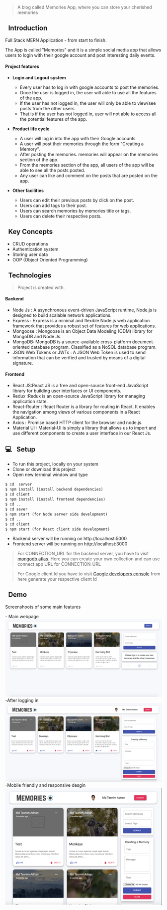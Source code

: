 > A blog called Memories App, where you can store your cherished memories


## &nbsp; Introduction

 Full Stack MERN Application - from start to finish. 

 The App is called "Memories" and it is a simple social media app that allows users to login with their google account and post interesting daily events.





#### Project features

- **Login and Logout system**
  - Every user has to log in with google accounts to post the memories.
  - Once the user is logged in, the user will able to use all the features of the app.
  - If the user has not logged in, the user will only be able to view/see  posts from the other users.
  - That is if the user has not logged in, user will not able to access all the potential features of the app.
  
- **Product life cycle**
  - A user will log in into the app with their Google accounts
  - A user will post their memories through the form "Creating a Memory".
  - After posting the memories. memories will appear on the memories section of the app.
  - From the memories section of the app, all users of the app  will be able to see all the posts posted.  
  - Any user can like and comment on the posts that are posted on the app.
  

- **Other facilities**
  - Users can edit their previous posts by click on the post.
  - Users can add tags to their post.
  - Users can search memories by memories title or tags.
  - Users can delete their respective posts.



##  &nbsp; Key Concepts

- CRUD operations
- Authentication system
- Storing user data
- OOP (Object Oriented Programming)

##  &nbsp; Technologies

> Project is created with:

#### Backend

- Node Js : A asynchronous event-driven JavaScript runtime, Node.js is designed to build scalable network  applications. 
- Express : Express is a minimal and flexible Node.js web application framework that provides a robust set of features for web applications.
- Mongoose : Mongoose is an Object Data Modeling (ODM) library for MongoDB and Node Js.
- MongoDB: MongoDB is a source-available cross-platform document-oriented database program. Classified as a NoSQL database program.
- JSON Web Tokens or JWTs : A JSON Web Token is used to send information that can be verified and trusted by means of a digital signature.

#### Frontend

- React JS:React JS  is a free and open-source front-end JavaScript library for building user interfaces or UI components.
- Redux :Redux is an open-source JavaScript library for managing application state.  
- React-Router : React Router is a  library for routing in React. It enables the navigation among views of various components in a React Application.
- Axios : Promise based HTTP client for the browser and node.js.
- Material UI : Material-UI is simply a library that allows us to import and use different components to create a user interface in our React Js.



## 💻 &nbsp; Setup

- To run this project,  locally on your system
- Clone or download this project
- Open new terminal window and type
```
$ cd  server 
$ npm install (install backend dependencies)
$ cd client
$ npm install (install frontend dependencies)
$ cd ..
$ cd sever
$ npm start (for Node server side development)
$ cd ..
$ cd client 
$ npm start (for React client side development)
```

- Backend server will be running on http://localhost:5000
- Frontend server will be running on http://localhost:3000

> For CONNECTION_URL for the backend server, you have to   visit [mongodb atlas](https://www.mongodb.com/cloud/atlas). Here you can create your own collection and can use connect app URL for CONNECTION_URL

> For Google client Id you have to visit [Google developers console](https://console.cloud.google.com/apis/dashboard?pli=1) from here generate your respective client Id 




##  &nbsp; Demo

<p align="center">
<p>Screenshoots of some main features</p>
- Main webpage
<img src=./images/desktop.png>
-After logging in
<img src=./images/after_login.png>
-Mobile friendly and responsive desgin 
<img src=./images/auto-resize.png>
  


